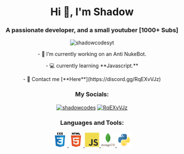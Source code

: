 <h1 align="center">Hi 👋, I'm Shadow</h1>
<h3 align="center">A passionate developer, and a small youtuber [1000+ Subs]</h3>

<p align="center"> <img src="https://komarev.com/ghpvc/?username=shadowcodesyt&label=Profile%20views&color=0e75b6&style=flat" alt="shadowcodesyt" /> </p>

<p align="center">
- 🚀 I’m currently working on an <bold>Anti Nuke</bold>Bot.
</p>

<p align="center">
- 💻 currently learning **Javascript.**
</p>

<p align="center">
- 🔎 Contact me [**Here**](https://discord.gg/RqEXvVJz)
</p>

<h3 align="center">My Socials:</h3>
<p align="center">
<a href="https://www.youtube.com/c/shadowcodes" target="blank"><img align="center" src="https://raw.githubusercontent.com/rahuldkjain/github-profile-readme-generator/master/src/images/icons/Social/youtube.svg" alt="shadowcodes" height="30" width="40" /></a>
<a href="https://discord.gg/RqEXvVJz" target="blank"><img align="center" src="https://raw.githubusercontent.com/rahuldkjain/github-profile-readme-generator/master/src/images/icons/Social/discord.svg" alt="RqEXvVJz" height="30" width="40" /></a>
</p>

<h3 align="center">Languages and Tools:</h3>
<p align="center"> <a href="https://www.w3schools.com/css/" target="_blank"> <img src="https://raw.githubusercontent.com/devicons/devicon/master/icons/css3/css3-original-wordmark.svg" alt="css3" width="40" height="40"/> </a> <a href="https://www.w3.org/html/" target="_blank"> <img src="https://raw.githubusercontent.com/devicons/devicon/master/icons/html5/html5-original-wordmark.svg" alt="html5" width="40" height="40"/> </a> <a href="https://developer.mozilla.org/en-US/docs/Web/JavaScript" target="_blank"> <img src="https://raw.githubusercontent.com/devicons/devicon/master/icons/javascript/javascript-original.svg" alt="javascript" width="40" height="40"/> </a> <a href="https://www.mongodb.com/" target="_blank"> <img src="https://raw.githubusercontent.com/devicons/devicon/master/icons/mongodb/mongodb-original-wordmark.svg" alt="mongodb" width="40" height="40"/> </a> <a href="https://www.python.org" target="_blank"> <img src="https://raw.githubusercontent.com/devicons/devicon/master/icons/python/python-original.svg" alt="python" width="40" height="40"/> </a> </p>
